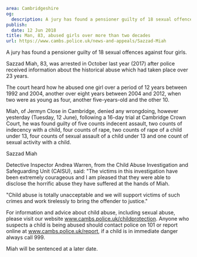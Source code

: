 ```yaml
area: Cambridgeshire
og:
  description: A jury has found a pensioner guilty of 18 sexual offences against four girls.
publish:
  date: 12 Jun 2018
title: Man, 83, abused girls over more than two decades
url: https://www.cambs.police.uk/news-and-appeals/Sazzad-Miah
```

A jury has found a pensioner guilty of 18 sexual offences against four girls.

Sazzad Miah, 83, was arrested in October last year (2017) after police received information about the historical abuse which had taken place over 23 years.

The court heard how he abused one girl over a period of 12 years between 1992 and 2004, another over eight years between 2004 and 2012, when two were as young as four, another five-years-old and the other 10.

Miah, of Jermyn Close in Cambridge, denied any wrongdoing, however yesterday (Tuesday, 12 June), following a 16-day trial at Cambridge Crown Court, he was found guilty of five counts indecent assault, two counts of indecency with a child, four counts of rape, two counts of rape of a child under 13, four counts of sexual assault of a child under 13 and one count of sexual activity with a child.

Sazzad Miah

Detective Inspector Andrea Warren, from the Child Abuse Investigation and Safeguarding Unit (CAISU), said: "The victims in this investigation have been extremely courageous and I am pleased that they were able to disclose the horrific abuse they have suffered at the hands of Miah.

"Child abuse is totally unacceptable and we will support victims of such crimes and work tirelessly to bring the offender to justice."

For information and advice about child abuse, including sexual abuse, please visit our website www.cambs.police.uk/childprotection. Anyone who suspects a child is being abused should contact police on 101 or report online at www.cambs.police.uk/report, if a child is in immediate danger always call 999.

Miah will be sentenced at a later date.

